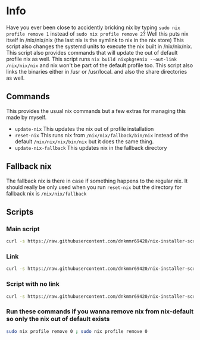 # Info

Have you ever been close to accidently bricking nix by typing `sudo nix profile remove 1` instead of `sudo nix profile remove 2`? Well this puts nix itself in /nix/nix/nix (the last nix is the symlink to nix in the nix store) This script also changes the systemd units to execute the nix built in /nix/nix/nix. This script also provides commands that will update the out of default profile nix as well. This script runs `nix build nixpkgs#nix --out-link /nix/nix/nix` and nix won't be part of the default profile too. This script also links the binaries either in /usr or /usr/local. and also the share directories as well.

## Commands

This provides the usual nix commands but a few extras for managing this made by myself.

- `update-nix` This updates the nix out of profile installation
- `reset-nix` This runs nix from `/nix/nix/fallback/bin/nix` instead of the default `/nix/nix/nix/bin/nix` but it does the same thing.
- `update-nix-fallback` This updates nix in the fallback directory

## Fallback nix

The fallback nix is there in case if something happens to the regular nix. It should really be only used when you run `reset-nix` but the directory for fallback nix is `/nix/nix/fallback`



## Scripts

### Main script

```bash
curl -s https://raw.githubusercontent.com/dnkmmr69420/nix-installer-scripts/main/nix-out-of-default/setup.sh | bash -s /usr/local
```
### Link

```bash
curl -s https://raw.githubusercontent.com/dnkmmr69420/nix-installer-scripts/main/nix-out-of-default/build-scripts/nix-link.sh | bash -s /usr/local
```

### Script with no link

```bash
curl -s https://raw.githubusercontent.com/dnkmmr69420/nix-installer-scripts/main/nix-out-of-default/setup-nolink.sh | bash
```

### Run these commands if you wanna remove nix from nix-default so only the nix out of default exists

```bash
sudo nix profile remove 0 ; sudo nix profile remove 0
```
